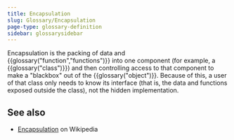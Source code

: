 ```yaml
---
title: Encapsulation
slug: Glossary/Encapsulation
page-type: glossary-definition
sidebar: glossarysidebar
---
```



Encapsulation is the packing of data and {{glossary("function","functions")}} into one component (for example, a {{glossary("class")}}) and then controlling access to that component to make a "blackbox" out of the {{glossary("object")}}. Because of this, a user of that class only needs to know its interface (that is, the data and functions exposed outside the class), not the hidden implementation.

## See also

- [Encapsulation](<https://en.wikipedia.org/wiki/Encapsulation_(object-oriented_programming)>) on Wikipedia
